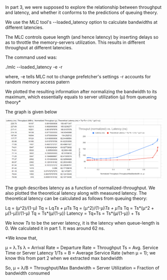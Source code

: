 In part 3, we were supposed to explore the relationship between throughput and latency, and whether it conforms to the predictions of queuing theory.

We use the MLC tool's --loaded_latency option to calculate bandwidths at different latencies.

The MLC controls queue length (and hence latency) by inserting delays so as to throttle the memory-servers utilization. This results in different throughput at different latencies.

The command used was:

./mlc --loaded_latency -e -r

where,
-e tells MLC not to change prefetcher's settings
-r accounts for random memory access patern

 We plotted the resulting information after normalizing the bandwidth to its maximum, which essentially equals to server utilization (µ) from queueing theory* 

 The graph is given below

 ![plot](./throughput_vs_latency.PNG) 

 The graph describes latency as a function of normalized-throughput. We also plotted the theoretical latency along with measured latency. The theoretical latency can be calculated as follows from queuing theory:

 Lq = (µ^2)/(1-µ)
 Tq = Lq*Ts + µ*Ts
 Tq = (µ^2)/(1-µ)*Ts + µ*Ts
 Tq = Ts*(µ^2 + µ(1-µ))/(1-µ)
 Tq = Ts*(µ/(1-µ))
 Latency = Tq+Ts = Ts*(µ/(1-µ)) + Ts

 We know $Ts$ to be the server latency, it is the latency when queue-length is 0. We calculated it in part 1. It was around 62 ns.


 *We know that,

 µ = λ.Ts
 λ = Arrival Rate = Departure Rate = Throughput
 Ts = Avg. Service Time or Server Latency
 1/Ts = B = Average Service Rate (when µ = 1); we know this from part 2 when we extracted max bandwidth

 So,
 µ = λ/B = Throughput/Max Bandwidth = Server Utilization = Fraction of bandwidth consumed